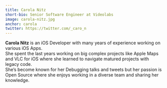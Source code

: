 ```yaml
---
title: Carola Nitz
short-bio: Senior Software Engineer at Videolabs
image: carola-nitz.jpg
anchor: carola
twitter: https://twitter.com/_caro_n
---
```


**Carola Nitz** is an iOS Developer with many years of experience working on various iOS Apps.  
She spent the last years working on big complex projects like Apple Maps and VLC for iOS where she learned to navigate matured projects with legacy code.  
She’s become known for her Debugging talks and tweets but her passion is Open Source where she enjoys working in a diverse team and sharing her knowledge.